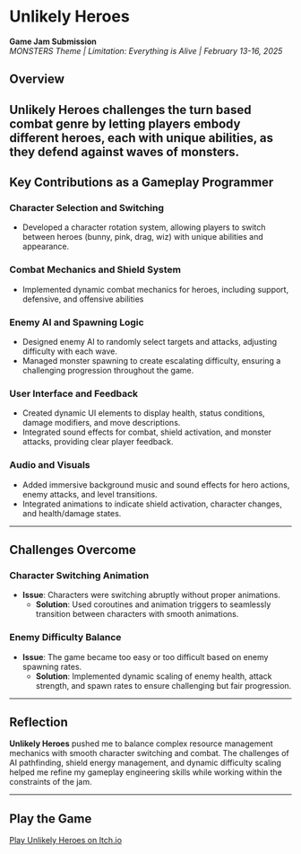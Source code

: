 # Unlikely Heroes  
**Game Jam Submission**  
*MONSTERS Theme | Limitation: Everything is Alive | February 13-16, 2025*

## Overview  
Unlikely Heroes challenges the turn based combat genre by letting players embody different heroes, each with unique abilities, as they defend against waves of monsters. 
---

## Key Contributions as a Gameplay Programmer  

### **Character Selection and Switching**  
  - Developed a character rotation system, allowing players to switch between heroes (bunny, pink, drag, wiz) with unique abilities and appearance.  

### **Combat Mechanics and Shield System**  
  - Implemented dynamic combat mechanics for heroes, including support, defensive, and offensive abilities

### **Enemy AI and Spawning Logic**  
  - Designed enemy AI to randomly select targets and attacks, adjusting difficulty with each wave.  
  - Managed monster spawning to create escalating difficulty, ensuring a challenging progression throughout the game.  

### **User Interface and Feedback**  
  - Created dynamic UI elements to display health, status conditions, damage modifiers, and move descriptions.  
  - Integrated sound effects for combat, shield activation, and monster attacks, providing clear player feedback.  

### **Audio and Visuals**  
  - Added immersive background music and sound effects for hero actions, enemy attacks, and level transitions.  
  - Integrated animations to indicate shield activation, character changes, and health/damage states.  

---

## Challenges Overcome  

### **Character Switching Animation**  
  - **Issue**: Characters were switching abruptly without proper animations.  
    - **Solution**: Used coroutines and animation triggers to seamlessly transition between characters with smooth animations.  


### **Enemy Difficulty Balance**  
  - **Issue**: The game became too easy or too difficult based on enemy spawning rates.  
    - **Solution**: Implemented dynamic scaling of enemy health, attack strength, and spawn rates to ensure challenging but fair progression.

---

## Reflection  
**Unlikely Heroes** pushed me to balance complex resource management mechanics with smooth character switching and combat. The challenges of AI pathfinding, shield energy management, and dynamic difficulty scaling helped me refine my gameplay engineering skills while working within the constraints of the jam.

---

## Play the Game  
[Play Unlikely Heroes on Itch.io](#)
